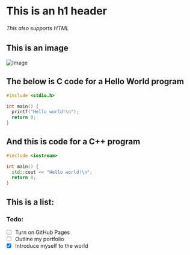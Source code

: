 # This is an h1 header
<h6>This also supports HTML</h6>

<h2>This is an image</h2>

![Image](https://noahsh.me/root/static/media/images/mario.png)

<h2>The below is C code for a Hello World program</h2>

``` c
#include <stdio.h>

int main() {
  printf("Hello world!\n");
  return 0;
}
```

<h2>And this is code for a C++ program</h2>

``` cpp
#include <iostream>

int main() {
  std::cout << "Hello world!\n";
  return 0;
}
```

<h2>This is a list:</h2>
<h3>Todo:</h3>

- [ ] Turn on GitHub Pages
- [ ] Outline my portfolio
- [X] Introduce myself to the world
